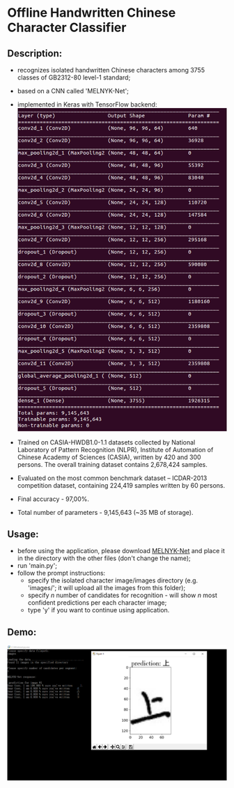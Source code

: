 # Offline Handwritten Chinese Character Classifier
## Description:

- recognizes isolated handwritten Chinese characters among 3755 classes of GB2312-80 level-1 standard;

- based on a CNN called 'MELNYK-Net';

- implemented in Keras with TensorFlow backend: 
![Architecture](architecture.png)


- Trained on CASIA-HWDB1.0-1.1 datasets collected by National Laboratory of Pattern Recognition (NLPR), Institute of Automation of Chinese Academy of Sciences (CASIA), written by 420 and 300 persons. The overall training dataset contains 2,678,424 samples.

- Evaluated on the most common benchmark dataset – ICDAR-2013 competition dataset, containing 224,419 samples written by 60 persons.

- Final accuracy - 97,00%.

- Total number of parameters - 9,145,643 (~35 MB of storage).


## Usage:
 - before using the application, please download [MELNYK-Net](https://drive.google.com/open?id=12UVBrGixJLmg6er1bsLC52rWIlSv00Fs) and place it in the directory with the other files (don't change the name);
 - run 'main.py';
 - follow the prompt instructions:
    - specify the isolated character image/images directory (e.g. 'images/'; it will upload all the images from this folder);
    - specify *n* number of candidates for recognition - will show *n* most confident predictions per each character image;
    - type 'y' if you want to continue using application.
    

## Demo:
![Demo](demo.PNG)
